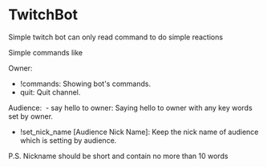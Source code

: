 # TwitchBot
Simple twitch bot can only read command to do simple reactions

Simple commands like

Owner:
  - !commands: Showing bot's commands.
  - quit: Quit channel.

Audience:
  - say hello to owner: Saying hello to owner with any key words set by owner.
  - !set_nick_name [Audience Nick Name]: Keep the nick name of audience which is setting by audience.

P.S. Nickname should be short and contain no more than 10 words
